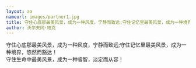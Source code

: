 ```yaml
---
layout: aa
nameurl: images/partner1.jpg
title: 守住心底那最美风景，成为一种风度，宁静而致远;守住记忆里最美风景，成为一种境界，悠然而豁达！<br/>守住生命中最美风景，成为一种睿智，淡定而从容！
author: 沃尔夫冈·帕克
---
```


守住心底那最美风景，成为一种风度，宁静而致远;守住记忆里最美风景，成为一种境界，悠然而豁达！<br/>守住生命中最美风景，成为一种睿智，淡定而从容！
